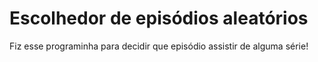# Escolhedor de episódios aleatórios
 Fiz esse programinha para decidir que episódio assistir de alguma série!
